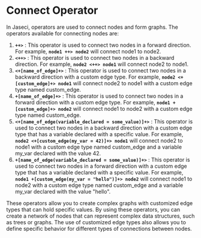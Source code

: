 # Connect Operator

In Jaseci, operators are used to connect nodes and form graphs. The operators available for connecting nodes are:

1. **`++>`** : This operator is used to connect two nodes in a forward direction. For example, **`node1 ++> node2`** will connect node1 to node2.
2. **`<++>`** : This operator is used to connect two nodes in a backward direction. For example, **`node2 <++> node1`** will connect node2 to node1.
3. **`<+[name_of_edge]+>`** : This operator is used to connect two nodes in a backward direction with a custom edge type. For example, **`node2 <+[custom_edge]+> node1`** will connect node2 to node1 with a custom edge type named custom_edge.
4. **`+[name_of_edge]+>`** : This operator is used to connect two nodes in a forward direction with a custom edge type. For example, **`node1 +[custom_edge]+> node2`** will connect node1 to node2 with a custom edge type named custom_edge.
5. **`<+[name_of_edge(variable_declared = some_value)]+>`** : This operator is used to connect two nodes in a backward direction with a custom edge type that has a variable declared with a specific value. For example, **`node2 <+[custom_edge(my_var = 42)]+> node1`** will connect node2 to node1 with a custom edge type named custom_edge and a variable my_var declared with the value 42.
6. **`+[name_of_edge(variable_declared = some_value)]+>`** : This operator is used to connect two nodes in a forward direction with a custom edge type that has a variable declared with a specific value. For example, **`node1 +[custom_edge(my_var = "hello")]+> node2`** will connect node1 to node2 with a custom edge type named custom_edge and a variable my_var declared with the value "hello".

These operators allow you to create complex graphs with customized edge types that can hold specific values. By using these operators, you can create a network of nodes that can represent complex data structures, such as trees or graphs. The use of customized edge types also allows you to define specific behavior for different types of connections between nodes.